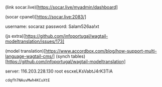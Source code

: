 (link socar.live)[https://socar.live/myadmin/dashboard]

(socar cpanel)[https://socar.live:2083/]

username: socaraz
password: Salam526aa!xt

(js extra)[https://github.com/infoportugal/wagtail-modeltranslation/issues/173]

(model translation)[https://www.accordbox.com/blog/how-support-multi-language-wagtail-cms/]
(synch tables)[https://github.com/infoportugal/wagtail-modeltranslation]


server: 116.203.228.130	root
	escxeLKsVabtJ4rK3TiA

	cdqfh7NAuvMwh4KCuXtE